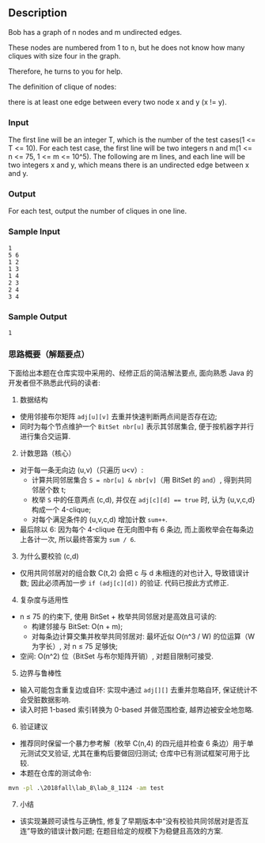 ## Description

Bob has a graph of n nodes and m undirected edges.

These nodes are numbered from 1 to n, but he does not know how many cliques with size four in the graph.

Therefore, he turns to you for help.

The definition of clique of nodes:

there is at least one edge between every two node x and y (x != y).

### Input

The first line will be an integer T, which is the number of the test cases(1 <= T <= 10). For each test case, the first line will be two integers n and m(1 <= n <= 75, 1 <= m <= 10^5). The following are m lines, and each line will be two integers x and y, which means there is an undirected edge between x and y.

### Output

For each test, output the number of cliques in one line.

### Sample Input

```log
1
5 6
1 2
1 3
1 4
2 3
2 4
3 4
```

### Sample Output

```log
1
```

### 思路概要（解题要点）

下面给出本题在仓库实现中采用的、经修正后的简洁解法要点, 面向熟悉 Java 的开发者但不熟悉此代码的读者: 

1) 数据结构

- 使用邻接布尔矩阵 `adj[u][v]` 去重并快速判断两点间是否存在边; 
- 同时为每个节点维护一个 `BitSet nbr[u]` 表示其邻居集合, 便于按机器字并行进行集合交运算.

2) 计数思路（核心）

- 对于每一条无向边 (u,v)（只遍历 u<v）: 
  - 计算共同邻居集合 `S = nbr[u] & nbr[v]`（用 BitSet 的 `and`）, 得到共同邻居个数 t; 
  - 枚举 `S` 中的任意两点 (c,d), 并仅在 `adj[c][d] == true` 时, 认为 {u,v,c,d} 构成一个 4-clique; 
  - 对每个满足条件的 (u,v,c,d) 增加计数 `sum++`.
- 最后除以 6: 因为每个 4-clique 在无向图中有 6 条边, 而上面枚举会在每条边上各计一次, 所以最终答案为 `sum / 6`.

3) 为什么要校验 (c,d)

- 仅用共同邻居对的组合数 C(t,2) 会把 c 与 d 未相连的对也计入, 导致错误计数; 因此必须再加一步 `if (adj[c][d])` 的验证. 代码已按此方式修正.

4) 复杂度与适用性

- n ≤ 75 的约束下, 使用 BitSet + 枚举共同邻居对是高效且可读的: 
  - 构建邻接与 BitSet: O(n + m); 
  - 对每条边计算交集并枚举共同邻居对: 最坏近似 O(n^3 / W) 的位运算（W 为字长）, 对 n ≤ 75 足够快; 
- 空间: O(n^2) 位（BitSet 与布尔矩阵开销）, 对题目限制可接受.

5) 边界与鲁棒性

- 输入可能包含重复边或自环: 实现中通过 `adj[][]` 去重并忽略自环, 保证统计不会受脏数据影响.
- 读入时把 1-based 索引转换为 0-based 并做范围检查, 越界边被安全地忽略.

6) 验证建议

- 推荐同时保留一个暴力参考解（枚举 C(n,4) 的四元组并检查 6 条边）用于单元测试交叉验证, 尤其在重构后要做回归测试; 仓库中已有测试框架可用于比较.
- 本题在仓库的测试命令: 

```cmd
mvn -pl .\2018fall\lab_8\lab_8_1124 -am test
```

7) 小结

- 该实现兼顾可读性与正确性, 修复了早期版本中“没有校验共同邻居对是否互连”导致的错误计数问题; 在题目给定的规模下为稳健且高效的方案.
